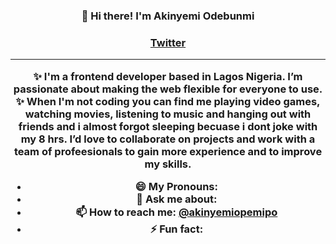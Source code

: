 
<h3 align="center">👋 Hi there! I'm Akinyemi Odebunmi </h3>	<h3 align="center">
   <a href="https://twitter.com/akinyemiopemipo">Twitter</a>
</p>

---
✨ I'm a frontend developer based in Lagos Nigeria. I’m passionate about making the web flexible for everyone to use. 	✨ 
When I'm not coding you can find me playing video games, watching movies, listening to music and hanging out with friends and i almost forgot sleeping becuase i dont joke with my 8 hrs.	I’d love to collaborate on projects and work with a team of profeesionals to gain more experience and to improve my skills.


- 😄 My Pronouns:    	  
- 💬 Ask me about:
- 📫 How to reach me: [@akinyemiopemipo](https://twitter.com/akinyemiopemipo)	
- ⚡ Fun fact:

<!--	<!--
**akinyemiopemipo/akinyemiopemipo** is a ✨ _special_ ✨ repository because its `README.md` (this file) appears on your GitHub profile.

